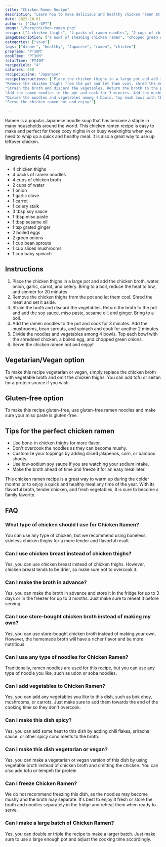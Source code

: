 ```yaml
---
title: "Chicken Ramen Recipe"
description: "Learn how to make delicious and healthy chicken ramen at home with this easy recipe. This Japanese soup is perfect for a cozy night in or a quick meal during a busy week."
date: 2022-10-01
authors: ["Chat-GPT"]
image: "/hero/chicken-ramen.png"
recipe: ["4 chicken thighs", "4 packs of ramen noodles", "4 cups of chicken broth", "2 cups of water", "1 onion", "1 garlic clove", "1 carrot", "1 celery stalk", "3 tbsp soy sauce", "1 tbsp miso paste", "1 tbsp sesame oil", "1 tsp grated ginger", "2 boiled eggs", "2 green onions", "1 cup bean sprouts", "1 cup sliced mushrooms", "1 cup baby spinach"]
imageDescription: ["a bowl of steaming chicken ramen", "chopped green onions", "sliced mushrooms", "boiled eggs"]
categories: ["soup"]
tags: ["dinner", "healthy", "Japanese", "ramen", "chicken"]
prepTime: "PT10M"
cookTime: "PT30M"
totalTime: "PT40M"
recipeYield: "4"
calories: 450
recipeCuisine: "Japanese"
recipeInstructions: ["Place the chicken thighs in a large pot and add the chicken broth, water, onion, garlic, carrot, and celery. Bring to a boil, reduce the heat to low, and simmer for 20 minutes.",
"Remove the chicken thighs from the pot and let them cool. Shred the meat and set it aside.",
"Strain the broth and discard the vegetables. Return the broth to the pot and add the soy sauce, miso paste, sesame oil, and ginger. Bring to a boil.",
"Add the ramen noodles to the pot and cook for 3 minutes. Add the mushrooms, bean sprouts, and spinach and cook for another 2 minutes.",
"Divide the noodles and vegetables among 4 bowls. Top each bowl with the shredded chicken, a boiled egg, and chopped green onions.",
"Serve the chicken ramen hot and enjoy!"]

---
```


Ramen is a popular Japanese noodle soup that has become a staple in many households around the world. This chicken ramen recipe is easy to make and perfect for those cozy nights in or busy weeknights when you need to whip up a quick and healthy meal. It is also a great way to use up leftover chicken.

## Ingredients (4 portions)

- 4 chicken thighs
- 4 packs of ramen noodles
- 4 cups of chicken broth
- 2 cups of water
- 1 onion
- 1 garlic clove
- 1 carrot
- 1 celery stalk
- 3 tbsp soy sauce
- 1 tbsp miso paste
- 1 tbsp sesame oil
- 1 tsp grated ginger
- 2 boiled eggs
- 2 green onions
- 1 cup bean sprouts
- 1 cup sliced mushrooms
- 1 cup baby spinach

## Instructions

1. Place the chicken thighs in a large pot and add the chicken broth, water, onion, garlic, carrot, and celery. Bring to a boil, reduce the heat to low, and simmer for 20 minutes.
2. Remove the chicken thighs from the pot and let them cool. Shred the meat and set it aside.
3. Strain the broth and discard the vegetables. Return the broth to the pot and add the soy sauce, miso paste, sesame oil, and ginger. Bring to a boil.
4. Add the ramen noodles to the pot and cook for 3 minutes. Add the mushrooms, bean sprouts, and spinach and cook for another 2 minutes.
5. Divide the noodles and vegetables among 4 bowls. Top each bowl with the shredded chicken, a boiled egg, and chopped green onions.
6. Serve the chicken ramen hot and enjoy!

## Vegetarian/Vegan option

To make this recipe vegetarian or vegan, simply replace the chicken broth with vegetable broth and omit the chicken thighs. You can add tofu or seitan for a protein source if you wish.

## Gluten-free option

To make this recipe gluten-free, use gluten-free ramen noodles and make sure your miso paste is gluten-free.

## Tips for the perfect chicken ramen

- Use bone-in chicken thighs for more flavor.
- Don't overcook the noodles as they can become mushy.
- Customize your toppings by adding sliced jalapenos, corn, or bamboo shoots.
- Use low-sodium soy sauce if you are watching your sodium intake.
- Make the broth ahead of time and freeze it for an easy meal later.

This chicken ramen recipe is a great way to warm up during the colder months or to enjoy a quick and healthy meal any time of the year. With its flavorful broth, tender chicken, and fresh vegetables, it is sure to become a family favorite.

## FAQ

### What type of chicken should I use for Chicken Ramen?

You can use any type of chicken, but we recommend using boneless, skinless chicken thighs for a more tender and flavorful result.

### Can I use chicken breast instead of chicken thighs?

Yes, you can use chicken breast instead of chicken thighs. However, chicken breast tends to be drier, so make sure not to overcook it.

### Can I make the broth in advance?

Yes, you can make the broth in advance and store it in the fridge for up to 3 days or in the freezer for up to 3 months. Just make sure to reheat it before serving.

### Can I use store-bought chicken broth instead of making my own?

Yes, you can use store-bought chicken broth instead of making your own. However, the homemade broth will have a richer flavor and be more nutritious.

### Can I use any type of noodles for Chicken Ramen?

Traditionally, ramen noodles are used for this recipe, but you can use any type of noodle you like, such as udon or soba noodles.

### Can I add vegetables to Chicken Ramen?

Yes, you can add any vegetables you like to this dish, such as bok choy, mushrooms, or carrots. Just make sure to add them towards the end of the cooking time so they don't overcook.

### Can I make this dish spicy?

Yes, you can add some heat to this dish by adding chili flakes, sriracha sauce, or other spicy condiments to the broth.

### Can I make this dish vegetarian or vegan?

Yes, you can make a vegetarian or vegan version of this dish by using vegetable broth instead of chicken broth and omitting the chicken. You can also add tofu or tempeh for protein.

### Can I freeze Chicken Ramen?

We do not recommend freezing this dish, as the noodles may become mushy and the broth may separate. It's best to enjoy it fresh or store the broth and noodles separately in the fridge and reheat them when ready to serve.

### Can I make a large batch of Chicken Ramen?

Yes, you can double or triple the recipe to make a larger batch. Just make sure to use a large enough pot and adjust the cooking time accordingly.